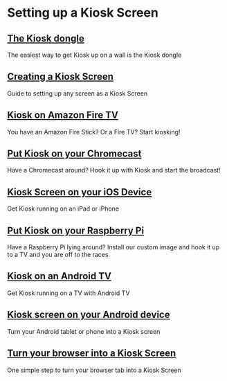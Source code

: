 # Setting up a Kiosk Screen

## [The Kiosk dongle](./the-kiosk-dongle)
The easiest way to get Kiosk up on a wall is the Kiosk dongle

## [Creating a Kiosk Screen](./creating-a-kiosk-screen)
Guide to setting up any screen as a Kiosk Screen

## [Kiosk on Amazon Fire TV](./kiosk-on-amazong-fire-tv)
You have an Amazon Fire Stick? Or a Fire TV? Start kiosking!

## [Put Kiosk on your Chromecast](./kiosk-on-chromecast)
Have a Chromecast around? Hook it up with Kiosk and start the broadcast!

## [Kiosk Screen on your iOS Device](./kiosk-on-ios)
Get Kiosk running on an iPad or iPhone

## [Put Kiosk on your Raspberry Pi](./kiosk-on-raspberry-pi)
Have a Raspberry Pi lying around? Install our custom image and hook it up to a TV and you are off to the races

## [Kiosk on an Android TV](./kiosk-on-android-tv)
Get Kiosk running on a TV with Android TV

## [Kiosk screen on your Android device](./kiosk-on-android)
Turn your Android tablet or phone into a Kiosk screen

## [Turn your browser into a Kiosk Screen](./turn-your-browser-into-kiosk-screen)
One simple step to turn your browser tab into a Kiosk Screen
